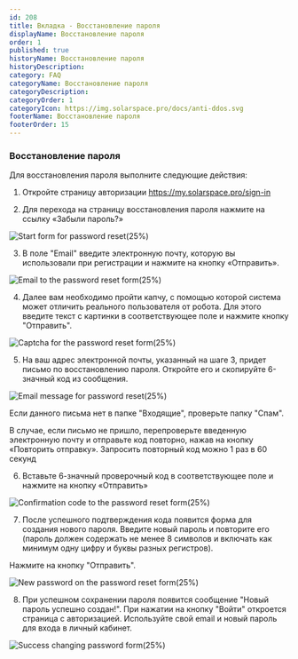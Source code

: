 ```yaml
---
id: 208
title: Вкладка - Восстановление пароля
displayName: Восстановление пароля
order: 1
published: true
historyName: Восстановление пароля
historyDescription: 
category: FAQ
categoryName: Восстановление пароля
categoryDescription: 
categoryOrder: 1
categoryIcon: https://img.solarspace.pro/docs/anti-ddos.svg
footerName: Восстановление пароля
footerOrder: 15
---
```


### **Восстановление пароля**
Для восстановления пароля выполните следующие действия:

1. Откройте страницу авторизации https://my.solarspace.pro/sign-in

2. Для перехода на страницу восстановления пароля нажмите на ссылку «Забыли пароль?»

![Start form for password reset(25%)](https://img.solarspace.pro/docs/rst-pass-start-form.jpg)

3. В поле "Email" введите электронную почту, которую вы использовали при регистрации и нажмите на кнопку «Отправить».

![Email to the password reset form(25%)](https://img.solarspace.pro/docs/rst-pass-enter-email.jpg)

4. Далее вам необходимо пройти капчу, с помощью которой система может отличить реального пользователя от робота. Для этого введите текст с картинки в соответствующее поле и нажмите кнопку "Отправить". 

![Captcha for the password reset form(25%)](https://img.solarspace.pro/docs/rst-pass-captcha.jpg)

5. На ваш адрес электронной почты, указанный на шаге 3, придет письмо по восстановлению пароля. Откройте его и скопируйте 6-значный код из сообщения. 

![Email message for password reset(25%)](https://img.solarspace.pro/docs/rst-pass-email-message.jpg)

Если данного письма нет в папке "Входящие", проверьте папку "Спам".

В случае, если письмо не пришло, перепроверьте введенную электронную почту и отправьте код повторно, нажав на кнопку «Повторить отправку». Запросить повторный код можно 1 раз в 60 секунд

6. Вставьте 6-значный проверочный код в соответствующее поле и нажмите на кнопку «Отправить»

![Confirmation code to the password reset form(25%)](https://img.solarspace.pro/docs/rst-pass-confirmation-code.jpg)

7. После успешного подтверждения кода появится форма для создания нового пароля. Введите новый пароль и повторите его (пароль должен содержать не менее 8 символов и включать как минимум одну цифру и буквы разных регистров).

Нажмите на кнопку "Отправить".

![New password on the password reset form(25%)](https://img.solarspace.pro/docs/rst-pass-creation-new-password.jpg)

8. При успешном сохранении пароля появится сообщение "Новый пароль успешно создан!". При нажатии на кнопку "Войти" откроется страница с авторизацией. Используйте свой email и новый пароль для входа в личный кабинет.

![Success changing password form(25%)](https://img.solarspace.pro/docs/rst-pass-success-changing-password.jpg)